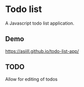 # Todo list
A Javascript todo list application.

## Demo
https://asiill.github.io/todo-list-app/

## TODO
Allow for editing of todos
